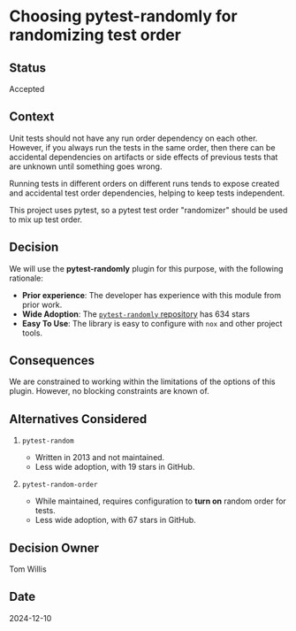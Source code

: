 # Choosing pytest-randomly for randomizing test order

## Status

Accepted

## Context

Unit tests should not have any run order dependency on each other. However, if you always run the tests in the same
order, then there can be accidental dependencies on artifacts or side effects of previous tests that are unknown until
something goes wrong.

Running tests in different orders on different runs tends to expose created and accidental test order dependencies,
helping to keep tests independent.

This project uses pytest, so a pytest test order "randomizer" should be used to  mix up test order.

## Decision

We will use the **pytest-randomly** plugin for this purpose, with the following rationale:

- **Prior experience**: The developer has experience with this module from prior work.
- **Wide Adoption**: The [`pytest-randomly` repository](https://github.com/pytest-dev/pytest-randomly) has 634 stars
- **Easy To Use**: The library is easy to configure with `nox` and other project tools.

## Consequences

We are constrained to working within the limitations of the options of this plugin. However, no blocking constraints
are known of.

## Alternatives Considered

1. `pytest-random`
   - Written in 2013 and not maintained.
   - Less wide adoption, with 19 stars in GitHub.

1. `pytest-random-order`
   - While maintained, requires configuration to **turn on** random order for tests.
   - Less wide adoption, with 67 stars in GitHub.

## Decision Owner

Tom Willis

## Date

2024-12-10
